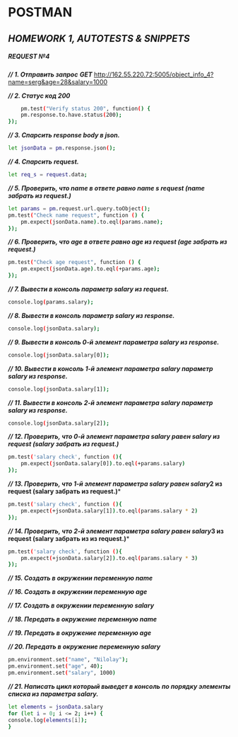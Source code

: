 # POSTMAN
## _HOMEWORK 1, AUTOTESTS & SNIPPETS_

##### **REQUEST №4** 

***// 1. Отправить запрос***
***GET*** http://162.55.220.72:5005/object_info_4?name=serg&age=28&salary=1000

***// 2. Статус код 200***

```sh
    pm.test("Verify status 200", function() {
    pm.response.to.have.status(200);
});
```

***// 3. Спарсить response body в json.***

```sh
let jsonData = pm.response.json();
```

***// 4. Спарсить request.***

```sh
let req_s = request.data;
```

***// 5. Проверить, что name в ответе равно name s request (name забрать из request.)***
```sh
let params = pm.request.url.query.toObject();
pm.test("Check name request", function () {    
    pm.expect(jsonData.name).to.eql(params.name);
});
```
***// 6. Проверить, что age в ответе равно age из request (age забрать из request.)***

```sh
pm.test("Check age request", function () {    
    pm.expect(jsonData.age).to.eql(+params.age);
});
```
***// 7. Вывести в консоль параметр salary из request.***

```sh
console.log(params.salary);
```
***// 8. Вывести в консоль параметр salary из response.***

```sh
console.log(jsonData.salary);
```
***// 9. Вывести в консоль 0-й элемент параметра salary из response.***

```sh
console.log(jsonData.salary[0]);
```
***// 10. Вывести в консоль 1-й элемент параметра salary параметр salary из response.***

```sh
console.log(jsonData.salary[1]);
```
***// 11. Вывести в консоль 2-й элемент параметра salary параметр salary из response.***

```sh
console.log(jsonData.salary[2]);
```
***// 12. Проверить, что 0-й элемент параметра salary равен salary из request (salary забрать из request.)***

```sh
pm.test('salary check', function (){
    pm.expect(jsonData.salary[0]).to.eql(+params.salary)
});
```
***// 13. Проверить, что 1-й элемент параметра salary равен salary*2 из request (salary забрать из request.)***

```sh
pm.test('salary check', function (){
    pm.expect(+jsonData.salary[1]).to.eql(params.salary * 2)
});
```
***// 14. Проверить, что 2-й элемент параметра salary равен salary*3 из request (salary забрать из из request.)***

```sh
pm.test('salary check', function (){
    pm.expect(+jsonData.salary[2]).to.eql(params.salary * 3)
});
```

***// 15. Создать в окружении переменную name***

***// 16. Создать в окружении переменную age***

***// 17. Создать в окружении переменную salary***

***// 18. Передать в окружение переменную name***

***// 19. Передать в окружение переменную age***

***// 20. Передать в окружение переменную salary***

```sh
pm.environment.set("name", "Nilolay");
pm.environment.set("age", 40);
pm.environment.set("salary", 1000)
```
***// 21. Написать цикл который выведет в консоль по порядку элементы списка из параметра salary.***

```sh
let elements = jsonData.salary
for (let i = 0; i <= 2; i++) {
console.log(elements[i]);
}
```
